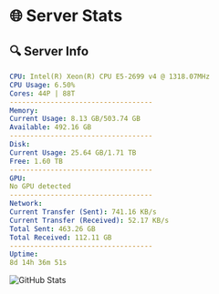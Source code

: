 # 🌐 Server Stats
## 🔍 Server Info
```yaml
CPU: Intel(R) Xeon(R) CPU E5-2699 v4 @ 1318.07MHz
CPU Usage: 6.50%
Cores: 44P | 88T
-----------------------------------
Memory:
Current Usage: 8.13 GB/503.74 GB
Available: 492.16 GB
-----------------------------------
Disk:
Current Usage: 25.64 GB/1.71 TB
Free: 1.60 TB
-----------------------------------
GPU:
No GPU detected
-----------------------------------
Network:
Current Transfer (Sent): 741.16 KB/s
Current Transfer (Received): 52.17 KB/s
Total Sent: 463.26 GB
Total Received: 112.11 GB
-----------------------------------
Uptime:
8d 14h 36m 51s
```
![GitHub Stats](https://img.shields.io/badge/Updated-2025-04-28_07:45:39-blue)